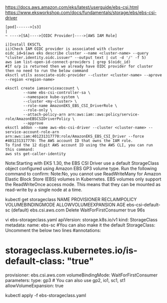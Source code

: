 https://docs.aws.amazon.com/eks/latest/userguide/ebs-csi.html
https://www.eksworkshop.com/docs/fundamentals/storage/ebs/ebs-csi-driver
```
[pod]------>[s3]
|
~ ---->[SA]---->[OIDC Provider]---->[AWS IAM Role]
```
```
i)Install EKSCTL
ii)Check IAM OIDC provider is associated with cluster
oidc_id=$(aws eks describe cluster --name <cluster-name> --query "cluster.identity.oidc.issuer" --output text | cut -d '/' -f 5)
aws iam list-open-id-connect-providers | grep $(oidc_id)
#If o/p is returned then we already have OIDC provider for cluster then no need to run the below command
eksctl utils associate-oidc-provider --cluster <cluster-name> --aprove --region <region-name>

eksctl create iamserviceaccount \
        --name ebs-csi-controller-sa \
        --namespace kube-system \
        --cluster <my-cluster> \
        --role-name AmazonEKS_EBS_CSI_DriverRole \
        --role-only \
        --attach-policy-arn arn:aws:iam::aws:policy/service-role/AmazonEBSCSIDriverPolicy \
        --approve
eksctl addon --name aws-ebs-csi-driver --cluster <cluster-name> --service-account-role-arn arn:aws:iam:401231317770:role/AmazonEKS_EBS_CSI_Driver --force
#401231317770: The AWS account ID that owns the IAM role.
To find the 12 digit AWS account ID using the AWS CLI, you can run this command:
aws sts get-caller-identity
```
Note:Starting with EKS 1.30, the EBS CSI Driver use a default StorageClass object configured using Amazon EBS GP3 volume type. Run the following command to confirm:
Note:No, you cannot use ReadWriteMany for Amazon Elastic Block Store (EBS) volumes in Kubernetes. EBS volumes only support the ReadWriteOnce access mode. This means that they can be mounted as read-write by a single node at a time.

kubectl get storageclass
NAME                           PROVISIONER             RECLAIMPOLICY   VOLUMEBINDINGMODE      ALLOWVOLUMEEXPANSION   AGE
ebs-csi-default-sc (default)   ebs.csi.aws.com         Delete          WaitForFirstConsumer   true                   96s

vi ebs-storageclass.yaml
apiVersion: storage.k8s.io/v1
kind: StorageClass
metadata:
  name: ebs-sc
  #You can also make it the default StorageClass: Uncomment the below two lines
  #annotations:
  #  storageclass.kubernetes.io/is-default-class: "true"
provisioner: ebs.csi.aws.com
volumeBindingMode: WaitForFirstConsumer
parameters:
  type: gp3   # You can also use gp2, io1, sc1, st1
allowVolumeExpansion: true

kubectl apply -f ebs-storageclass.yaml
```

